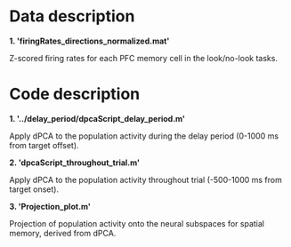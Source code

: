 <!DOCTYPE html>
<html>
    
<head>
    <h1>Data description</h1>
</head>

<body> 
<b>1. 'firingRates_directions_normalized.mat'</b>
<p>Z-scored firing rates for each PFC memory cell in the look/no-look tasks.</p>
</body>   

<head>
    <h1>Code description</h1>
</head>  

<body> 
<b>1. '../delay_period/dpcaScript_delay_period.m'</b>
<p>Apply dPCA to the population activity during the delay period (0-1000 ms from target offset).</p>
</body>    

<body> 
<b>2. 'dpcaScript_throughout_trial.m'</b>
<p>Apply dPCA to the population activity throughout trial (-500-1000 ms from target onset).</p>
</body>    

<body> 
<b>3. 'Projection_plot.m'</b>
<p>Projection of population activity onto the neural subspaces for spatial memory, derived from dPCA.</p>
</body>    

</html>
